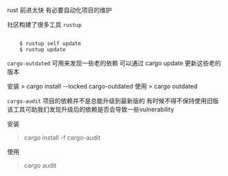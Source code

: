 rust 前进太快 有必要自动化项目的维护

社区构建了很多工具
`rustup`
~~~shell

    $ rustup self update
    $ rustup update
~~~

`cargo-outdated` 可用来发现一些老的依赖 可以通过
cargo update 更新这些老的版本

安装 > cargo install --locked cargo-outdated
使用 > cargo outdated

`cargo-audit` 项目的依赖并不是总能升级到最新版的 有时候不得不保持使用旧版
该工具可助我们发现升级后的依赖是否会导致一些vulnerability

安装
> cargo install -f cargo-audit

使用
> cargo audit
